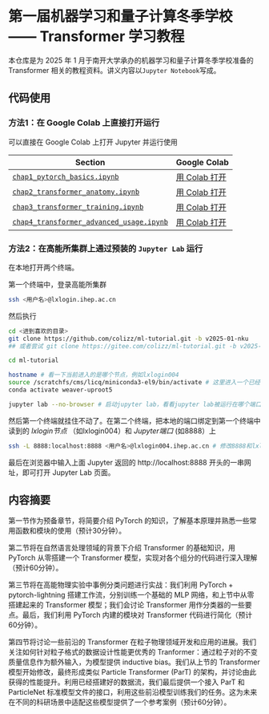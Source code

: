 # 第一届机器学习和量子计算冬季学校 —— Transformer 学习教程

本仓库是为 2025 年 1 月于南开大学承办的机器学习和量子计算冬季学校准备的 Transformer 相关的教程资料。讲义内容以`Jupyter Notebook`写成。

## 代码使用

### 方法1：在 Google Colab 上直接打开运行

可以直接在 Google Colab 上打开 Jupyter 并运行使用

| Section | Google Colab |
| --- | --- |
| [`chap1_pytorch_basics.ipynb`](chap1_pytorch_basics.ipynb) | [用 Colab 打开](https://colab.research.google.com/github/xiaohh0048/WinterSchool2025/blob/main/chap1_pytorch_basics.ipynb) |
| [`chap2_transformer_anatomy.ipynb`](chap2_transformer_anatomy.ipynb) | [用 Colab 打开](https://colab.research.google.com/github/xiaohh0048/WinterSchool2025/blob/main/chap2_transformer_anatomy.ipynb) |
| [`chap3_transformer_training.ipynb`](chap3_transformer_training.ipynb) | [用 Colab 打开](https://colab.research.google.com/github/xiaohh0048/WinterSchool2025/blob/main/chap3_transformer_training.ipynb) |
| [`chap4_transformer_advanced_usage.ipynb`](chap4_transformer_advanced_usage.ipynb) | [用 Colab 打开](https://colab.research.google.com/github/xiaohh0048/WinterSchool2025/blob/main/chap4_transformer_advanced_usage.ipynb) |

### 方法2：在高能所集群上通过预装的 `Jupyter Lab` 运行

在本地打开两个终端。

第一个终端中，登录高能所集群
```bash
ssh <用户名>@lxlogin.ihep.ac.cn
```

然后执行
 ```bash
cd <进到喜欢的目录>
git clone https://github.com/colizz/ml-tutorial.git -b v2025-01-nku
## 或者尝试 git clone https://gitee.com/colizz/ml-tutorial.git -b v2025-01-nku

cd ml-tutorial

hostname # 看一下当前进入的是哪个节点，例如lxlogin004
source /scratchfs/cms/licq/miniconda3-el9/bin/activate # 这里进入一个已经配好的conda环境
conda activate weaver-uproot5

jupyter lab --no-browser # 启动jupyter lab，看看jupyter lab被运行在哪个端口上，例如8888
 ```

然后第一个终端就挂住不动了。在第二个终端，把本地的端口绑定到第一个终端中读到的 *lxlogin节点* （如lxlogin004）和 *Jupyter端口* (如8888）上
 ```bash
ssh -L 8888:localhost:8888 <用户名>@lxlogin004.ihep.ac.cn # 修改8888和lxlogin004
 ```
 
最后在浏览器中输入上面 Jupyter 返回的 http://localhost:8888 开头的一串网址，即可打开 Jupyter Lab 页面。

## 内容摘要

第一节作为预备章节，将简要介绍 PyTorch 的知识，了解基本原理并熟悉一些常用函数和模块的使用（预计30分钟）。

第二节将在自然语言处理领域的背景下介绍 Transformer 的基础知识，用 PyTorch 从零搭建一个 Transformer 模型，实现对各个组分的代码进行深入理解（预计60分钟）。

第三节将在高能物理实验中事例分类问题进行实战：我们利用 PyTorch + pytorch-lightning 搭建工作流，分别训练一个基础的 MLP 网络，和上节中从零搭建起来的 Transformer 模型；我们会讨论 Transformer 用作分类器的一些要点。最后，我们利用 PyTorch 内建的模块对 Transformer 代码进行简化（预计60分钟）。

第四节将讨论一些前沿的 Transformer 在粒子物理领域开发和应用的进展。我们关注如何针对粒子格式的数据设计性能更优秀的 Tranformer：通过粒子对的不变质量信息作为额外输入，为模型提供 inductive bias。我们从上节的 Transformer 模型开始修改，最终形成类似 Particle Transformer (ParT) 的架构，并讨论由此获得的性能提升。利用已经搭建好的数据流，我们最后提供一个接入 ParT 和 ParticleNet 标准模型文件的接口，利用这些前沿模型训练我们的任务。这为未来在不同的科研场景中适配这些模型提供了一个参考案例（预计60分钟）。
